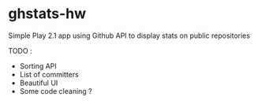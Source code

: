 ghstats-hw
==========

Simple Play 2.1 app using Github API to display stats on public repositories

TODO :

* Sorting API
* List of committers
* Beautiful UI
* Some code cleaning ?

